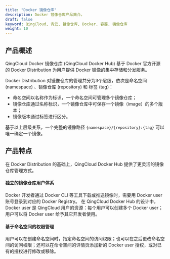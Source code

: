 ```yaml
---
title: "Docker 镜像仓库"
description: Docker 镜像仓库产品简介。
draft: false
keyword: QingCloud, 青云, 镜像仓库, Docker, 容器, 镜像仓库
weight: 10
---
```


## 产品概述

QingCloud Docker 镜像仓库 (QingCloud Docker Hub) 基于 Docker 官方开源的 Docker Distribution 为用户提供 Docker 镜像的集中存储和分发服务。

Docker Distribution 对镜像仓库的管理共分为3个层级，依次是命名空间 (namespace) 、镜像仓库 (repository) 和 标签 (tag)：

- 命名空间以名称作为标识，一个命名空间可管理多个镜像仓库；
- 镜像仓库通过名称标识，一个镜像仓库中可保存一个镜像（image）的多个版本；
- 镜像版本通过标签进行区分。

基于以上层级关系，一个完整的镜像路径 `{namespace}/{repository}:{tag}` 可以唯一确定一个镜像。

## 产品特点

在 Docker Distribution 的基础上，QingCloud Docker Hub 提供了更灵活的镜像仓库管理方式。

#### 独立的镜像仓库用户体系

Docker 开发者通过 Docker CLI 等工具下载或推送镜像时，需要用 Docker user 账号登录到对应的 Docker Registry。 在 QingCloud Docker Hub 的设计中， Docker user 是 QingCloud 用户的资源：每个用户可以创建多个 Docker user；用户可以将 Docker user 给予其它开发者使用。

#### 基于命名空间的权限管理

用户可以在创建命名空间时，指定命名空间的访问权限；也可以在之后更改命名空间的访问权限；还可以在命令空间的详情页添加新的 Docker user 授权，或对已有的授权进行修改或移除。



